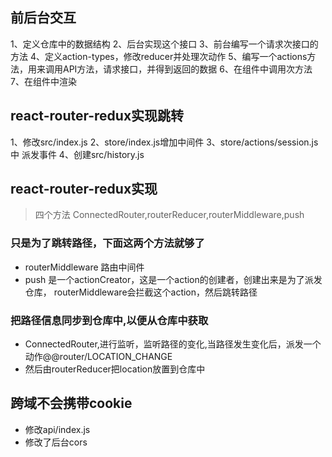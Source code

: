 ## 前后台交互
1、定义仓库中的数据结构
2、后台实现这个接口
3、前台编写一个请求次接口的方法
4、定义action-types，修改reducer并处理次动作
5、编写一个actions方法，用来调用API方法，请求接口，并得到返回的数据
6、在组件中调用次方法
7、在组件中渲染

## react-router-redux实现跳转
1、修改src/index.js
2、store/index.js增加中间件
3、store/actions/session.js中 派发事件
4、创建src/history.js

## react-router-redux实现
> 四个方法 ConnectedRouter,routerReducer,routerMiddleware,push
### 只是为了跳转路径，下面这两个方法就够了
- routerMiddleware 路由中间件
- push 是一个actionCreator，这是一个action的创建者，创建出来是为了派发仓库，
routerMiddleware会拦截这个action，然后跳转路径

### 把路径信息同步到仓库中,以便从仓库中获取
- ConnectedRouter,进行监听，监听路径的变化,当路径发生变化后，派发一个动作@@router/LOCATION_CHANGE
- 然后由routerReducer把location放置到仓库中

## 跨域不会携带cookie
- 修改api/index.js
- 修改了后台cors